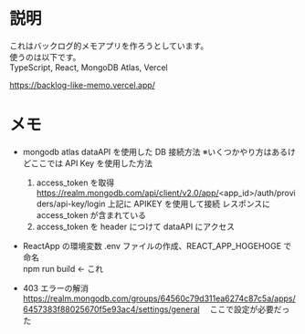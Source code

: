 # 説明

これはバックログ的メモアプリを作ろうとしています。  
使うのは以下です。  
TypeScript, React, MongoDB Atlas, Vercel

https://backlog-like-memo.vercel.app/

# メモ

- mongodb atlas dataAPI を使用した DB 接続方法
  ※いくつかやり方はあるけどここでは API Key を使用した方法

  1. access_token を取得
     https://realm.mongodb.com/api/client/v2.0/app/<app_id>/auth/providers/api-key/login
     上記に APIKEY を使用して接続 レスポンスに access_token が含まれている
  1. access_token を header につけて dataAPI にアクセス

- ReactApp の環境変数
  .env ファイルの作成、REACT_APP_HOGEHOGE で命名  
  npm run build <- これ

- 403 エラーの解消  
   https://realm.mongodb.com/groups/64560c79d311ea6274c87c5a/apps/6457383f88025670f5e93ac4/settings/general
  　ここで設定が必要だった
